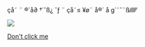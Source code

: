 çå˜ ¨ ®´å∂ †˙ˆß¿
ˆƒ ¨ çå˜≤ ¥ø¨ å®´ å g´˜ˆ¨ß⁄⁄⁄⁄⁄⁄

![](https://www.worldsbestcatlitter.com/wp-content/uploads/2019/12/02_coughing-cat-meme.jpg)

[Don't click me](https://www.google.com/search?sca_esv=986fab27ce48bd4c&rlz=1C5CHFA_enUS1126US1127&sxsrf=AHTn8zrKU7gxz63c7gutb2AXjWD4vqpUYg:1741552496305&q=rick+roll&udm=2&fbs=ABzOT_CWdhQLP1FcmU5B0fn3xuWpA-dk4wpBWOGsoR7DG5zJBjLjqIC1CYKD9D-DQAQS3Z44LBK6yTXN_5587Z3ya9D76ZZ826DWN9d1Qgzn83HTxkNyD-y2lvIVOgVuXoW4DIBemkWpiAh5dAj38Z0PC4v-xHue7DNBjXSEv0oaT8EQq8rpOkIZmT4uFJd5QLVFJ1T3gEzNHJem1v1gc2MBCvlPJWjJUQ&sa=X&sqi=2&ved=2ahUKEwjtpJnP7P2LAxV7j4kEHYgJDwoQtKgLegQIFRAB&biw=1440&bih=778&dpr=2)
